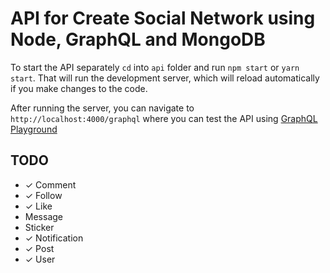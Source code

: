 # API for Create Social Network using Node, GraphQL and MongoDB

To start the API separately `cd` into `api` folder and run `npm start` or `yarn start`. That will run the development server, which will reload automatically if you make changes to the code.

After running the server, you can navigate to `http://localhost:4000/graphql` where you can test the API using [GraphQL Playground](https://www.apollographql.com/docs/apollo-server/testing/graphql-playground/)

## TODO

- ✓ Comment
- ✓ Follow
- ✓ Like
- Message
- Sticker
- ✓ Notification
- ✓ Post
- ✓ User
